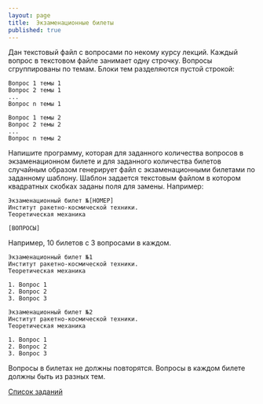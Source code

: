 ```yaml
---
layout: page
title:  Экзаменационные билеты
published: true
---
```


Дан текстовый файл с вопросами по некому курсу лекций. Каждый вопрос в текстовом файле занимает одну строчку. Вопросы сгруппированы по темам. Блоки тем разделяются пустой строкой:

~~~
Вопрос 1 темы 1
Вопрос 2 темы 1
...
Вопрос n темы 1

Вопрос 1 темы 2
Вопрос 2 темы 2
...
Вопрос n темы 2
~~~

Напишите программу, которая для заданного количества вопросов в экзаменационном билете и для заданного количества билетов случайным образом генерирует файл с экзаменационными билетами по заданному шаблону.
Шаблон задается текстовым файлом в котором квадратных скобках заданы поля для замены. Например:

~~~
Экзаменационный билет №[НОМЕР]
Институт ракетно-космической техники. 
Теоретическая механика 

[ВОПРОСЫ]
~~~

Например, 10 билетов с 3 вопросами в каждом.

~~~
Экзаменационный билет №1
Институт ракетно-космической техники. 
Теоретическая механика 

1. Вопрос 1
2. Вопрос 2
3. Вопрос 3
~~~

~~~
Экзаменационный билет №2
Институт ракетно-космической техники. 
Теоретическая механика 

1. Вопрос 1
2. Вопрос 2
3. Вопрос 3
~~~

Вопросы в билетах не должны повторятся. Вопросы в каждом билете должны быть из разных тем.

[Список заданий](list.md)